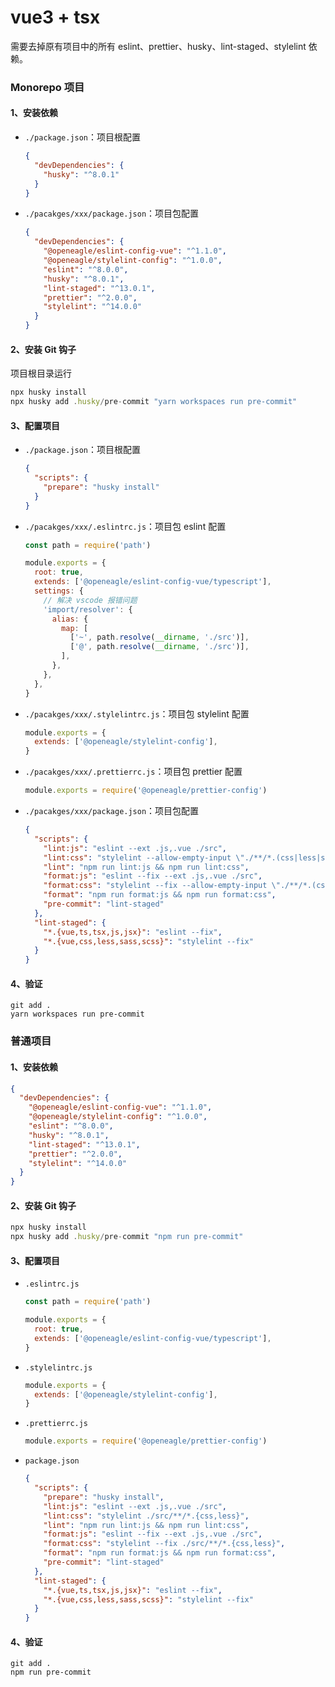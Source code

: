 # vue3 + tsx

需要去掉原有项目中的所有 eslint、prettier、husky、lint-staged、stylelint 依赖。

### Monorepo 项目

#### 1、安装依赖

- `./package.json`：项目根配置

    ```json
    {
      "devDependencies": {
        "husky": "^8.0.1"
      }
    }
    ```

- `./pacakges/xxx/package.json`：项目包配置

    ```json
    {
      "devDependencies": {
        "@openeagle/eslint-config-vue": "^1.1.0",
        "@openeagle/stylelint-config": "^1.0.0",
        "eslint": "^8.0.0",
        "husky": "^8.0.1",
        "lint-staged": "^13.0.1",
        "prettier": "^2.0.0",
        "stylelint": "^14.0.0"
      }
    }
    ```

#### 2、安装 Git 钩子

项目根目录运行

```jsx
npx husky install
npx husky add .husky/pre-commit "yarn workspaces run pre-commit"
```

#### 3、配置项目

- `./package.json`：项目根配置

    ```json
    {
      "scripts": {
        "prepare": "husky install"
      }
    }
    ```

- `./pacakges/xxx/.eslintrc.js`：项目包 eslint 配置

    ```js
    const path = require('path')

    module.exports = {
      root: true,
      extends: ['@openeagle/eslint-config-vue/typescript'],
      settings: {
        // 解决 vscode 报错问题
        'import/resolver': {
          alias: {
            map: [
              ['~', path.resolve(__dirname, './src')],
              ['@', path.resolve(__dirname, './src')],
            ],
          },
        },
      },
    }
    ```

- `./pacakges/xxx/.stylelintrc.js`：项目包 stylelint 配置

    ```js
    module.exports = {
      extends: ['@openeagle/stylelint-config'],
    }
    ```

- `./pacakges/xxx/.prettierrc.js`：项目包 prettier 配置

    ```js
    module.exports = require('@openeagle/prettier-config')
    ```

- `./pacakges/xxx/package.json`：项目包配置

    ```json
    {
      "scripts": {
        "lint:js": "eslint --ext .js,.vue ./src",
        "lint:css": "stylelint --allow-empty-input \"./**/*.(css|less|scss|vue)\"",
        "lint": "npm run lint:js && npm run lint:css",
        "format:js": "eslint --fix --ext .js,.vue ./src",
        "format:css": "stylelint --fix --allow-empty-input \"./**/*.(css|less|scss|vue)\"",
        "format": "npm run format:js && npm run format:css",
        "pre-commit": "lint-staged"
      },
      "lint-staged": {
        "*.{vue,ts,tsx,js,jsx}": "eslint --fix",
        "*.{vue,css,less,sass,scss}": "stylelint --fix"
      }
    }
    ```

#### 4、验证

```shell
git add .
yarn workspaces run pre-commit
```

### 普通项目

#### 1、安装依赖

```json
{
  "devDependencies": {
    "@openeagle/eslint-config-vue": "^1.1.0",
    "@openeagle/stylelint-config": "^1.0.0",
    "eslint": "^8.0.0",
    "husky": "^8.0.1",
    "lint-staged": "^13.0.1",
    "prettier": "^2.0.0",
    "stylelint": "^14.0.0"
  }
}
```

#### 2、安装 Git 钩子

```jsx
npx husky install
npx husky add .husky/pre-commit "npm run pre-commit"
```

#### 3、配置项目


- `.eslintrc.js`

    ```js
    const path = require('path')

    module.exports = {
      root: true,
      extends: ['@openeagle/eslint-config-vue/typescript'],
    }
    ```

- `.stylelintrc.js`

    ```js
    module.exports = {
      extends: ['@openeagle/stylelint-config'],
    }
    ```

- `.prettierrc.js`

    ```js
    module.exports = require('@openeagle/prettier-config')
    ```

- `package.json`

    ```json
    {
      "scripts": {
        "prepare": "husky install",
        "lint:js": "eslint --ext .js,.vue ./src",
        "lint:css": "stylelint ./src/**/*.{css,less}",
        "lint": "npm run lint:js && npm run lint:css",
        "format:js": "eslint --fix --ext .js,.vue ./src",
        "format:css": "stylelint --fix ./src/**/*.{css,less}",
        "format": "npm run format:js && npm run format:css",
        "pre-commit": "lint-staged"
      },
      "lint-staged": {
        "*.{vue,ts,tsx,js,jsx}": "eslint --fix",
        "*.{vue,css,less,sass,scss}": "stylelint --fix"
      }
    }
    ```

#### 4、验证

```shell
git add .
npm run pre-commit
```
